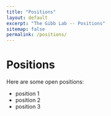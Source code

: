 ```yaml
---
title: "Positions"
layout: default
excerpt: "The Gibb Lab -- Positions"
sitemap: false
permalink: /positions/
---
```


# Positions

Here are some open positions:
- position 1
- position 2
- position 3
